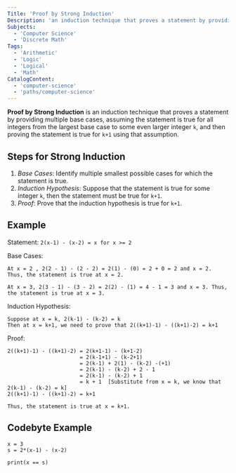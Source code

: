 ```yaml
---
Title: 'Proof by Strong Induction'
Description: 'an induction technique that proves a statement by providing multiple base cases,  assuming the statement is true for all integers from the largest base case to some even larger integer 'k', and then proving the statement is true for 'k+1' using that assumption.'
Subjects:
  - 'Computer Science'
  - 'Discrete Math'
Tags: 
  - 'Arithmetic'
  - 'Logic'
  - 'Logical'
  - 'Math'
CatalogContent:
  - 'computer-science'
  - 'paths/computer-science'
---
```


**Proof by Strong Induction** is an induction technique that proves a statement by providing multiple base cases, assuming the statement is true for all integers from the largest base case to some even larger integer `k`, and then proving the statement is true for `k+1` using that assumption.

## Steps for Strong Induction

  1. _Base Cases_: Identify multiple smallest possible cases for which the statement is true.
  2. _Induction Hypothesis_: Suppose that the statement is true for some integer `k`, then the statement must be true for `k+1`.
  3. _Proof_: Prove that the induction hypothesis is true for `k+1`.

## Example

Statement: `2(x-1) - (x-2) = x for x >= 2`

Base Cases:
```
At x = 2 , 2(2 - 1) - (2 - 2) = 2(1) - (0) = 2 + 0 = 2 and x = 2. Thus, the statement is true at x = 2.

At x = 3, 2(3 - 1) - (3 - 2) = 2(2) - (1) = 4 - 1 = 3 and x = 3. Thus, the statement is true at x = 3.

```

Induction Hypothesis:
```
Suppose at x = k, 2(k-1) - (k-2) = k
Then at x = k+1, we need to prove that 2((k+1)-1) - ((k+1)-2) = k+1
```

Proof:
```
2((k+1)-1) - ((k+1)-2) = 2(k+1-1) - (k+1-2) 
                       = 2(k-1+1) - (k-2+1) 
                       = 2(k-1) + 2(1) - (k-2) -(+1) 
                       = 2(k-1) - (k-2) + 2 - 1
                       = 2(k-1) - (k-2) + 1 
                       = k + 1  [Substitute from x = k, we know that 2(k-1) - (k-2) = k]
2((k+1)-1) - ((k+1)-2) = k+1

Thus, the statement is true at x = k+1.
```

## Codebyte Example

```codebyte/python
x = 3
s = 2*(x-1) - (x-2)

print(x == s)
```
